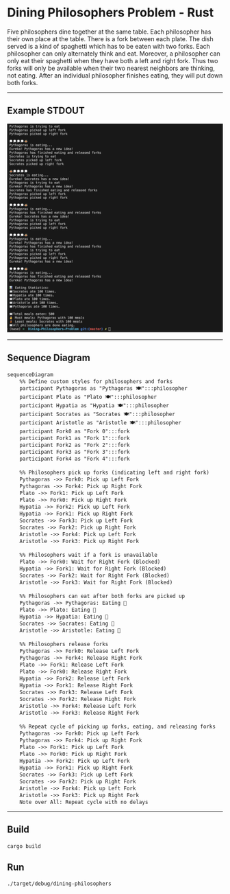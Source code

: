 # Dining Philosophers Problem - Rust
Five philosophers dine together at the same table. Each philosopher has their own place at the table. There is a fork between each plate. The dish served is a kind of spaghetti which has to be eaten with two forks. Each philosopher can only alternately think and eat. Moreover, a philosopher can only eat their spaghetti when they have both a left and right fork. Thus two forks will only be available when their two nearest neighbors are thinking, not eating. After an individual philosopher finishes eating, they will put down both forks.

<hr>

## Example STDOUT

![](stdout.png)

<hr>

## Sequence Diagram

```mermaid
sequenceDiagram
    %% Define custom styles for philosophers and forks
    participant Pythagoras as "Pythagoras 🍽️":::philosopher
    participant Plato as "Plato 🍽️":::philosopher
    participant Hypatia as "Hypatia 🍽️":::philosopher
    participant Socrates as "Socrates 🍽️":::philosopher
    participant Aristotle as "Aristotle 🍽️":::philosopher
    participant Fork0 as "Fork 0":::fork
    participant Fork1 as "Fork 1":::fork
    participant Fork2 as "Fork 2":::fork
    participant Fork3 as "Fork 3":::fork
    participant Fork4 as "Fork 4":::fork

    %% Philosophers pick up forks (indicating left and right fork)
    Pythagoras ->> Fork0: Pick up Left Fork
    Pythagoras ->> Fork4: Pick up Right Fork
    Plato ->> Fork1: Pick up Left Fork
    Plato ->> Fork0: Pick up Right Fork
    Hypatia ->> Fork2: Pick up Left Fork
    Hypatia ->> Fork1: Pick up Right Fork
    Socrates ->> Fork3: Pick up Left Fork
    Socrates ->> Fork2: Pick up Right Fork
    Aristotle ->> Fork4: Pick up Left Fork
    Aristotle ->> Fork3: Pick up Right Fork

    %% Philosophers wait if a fork is unavailable
    Plato ->> Fork0: Wait for Right Fork (Blocked)
    Hypatia ->> Fork1: Wait for Right Fork (Blocked)
    Socrates ->> Fork2: Wait for Right Fork (Blocked)
    Aristotle ->> Fork3: Wait for Right Fork (Blocked)

    %% Philosophers can eat after both forks are picked up
    Pythagoras ->> Pythagoras: Eating 🍝
    Plato ->> Plato: Eating 🍝
    Hypatia ->> Hypatia: Eating 🍝
    Socrates ->> Socrates: Eating 🍝
    Aristotle ->> Aristotle: Eating 🍝

    %% Philosophers release forks
    Pythagoras ->> Fork0: Release Left Fork
    Pythagoras ->> Fork4: Release Right Fork
    Plato ->> Fork1: Release Left Fork
    Plato ->> Fork0: Release Right Fork
    Hypatia ->> Fork2: Release Left Fork
    Hypatia ->> Fork1: Release Right Fork
    Socrates ->> Fork3: Release Left Fork
    Socrates ->> Fork2: Release Right Fork
    Aristotle ->> Fork4: Release Left Fork
    Aristotle ->> Fork3: Release Right Fork

    %% Repeat cycle of picking up forks, eating, and releasing forks
    Pythagoras ->> Fork0: Pick up Left Fork
    Pythagoras ->> Fork4: Pick up Right Fork
    Plato ->> Fork1: Pick up Left Fork
    Plato ->> Fork0: Pick up Right Fork
    Hypatia ->> Fork2: Pick up Left Fork
    Hypatia ->> Fork1: Pick up Right Fork
    Socrates ->> Fork3: Pick up Left Fork
    Socrates ->> Fork2: Pick up Right Fork
    Aristotle ->> Fork4: Pick up Left Fork
    Aristotle ->> Fork3: Pick up Right Fork
    Note over All: Repeat cycle with no delays

```
<hr>

## Build
```
cargo build
```

## Run
```
./target/debug/dining-philosophers
```